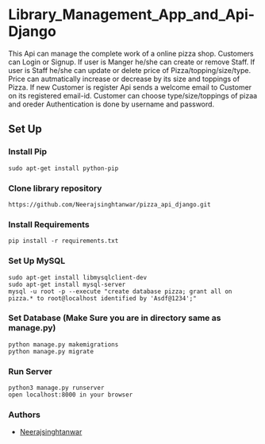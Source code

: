 
# Library_Management_App_and_Api-Django

This Api  can manage the complete work of a online pizza shop.
Customers can Login or Signup.
If user is Manger he/she can create or remove Staff.
If user is Staff he/she can update or delete price of Pizza/topping/size/type.
Price can autmatically increase or decrease by its size and toppings of Pizza.
If new Customer is register Api sends a welcome email to Customer on its registered email-id. 
Customer can choose type/size/toppings of pizaa and oreder 
Authentication is done by username and password.

## Set Up

### Install Pip
	sudo apt-get install python-pip

### Clone library repository
	https://github.com/Neerajsinghtanwar/pizza_api_django.git

### Install Requirements
	pip install -r requirements.txt

### Set Up MySQL
	sudo apt-get install libmysqlclient-dev
	sudo apt-get install mysql-server
	mysql -u root -p --execute "create database pizza; grant all on pizza.* to root@localhost identified by 'Asdf@1234';"

### Set Database (Make Sure you are in directory same as manage.py)
    python manage.py makemigrations
    python manage.py migrate

### Run Server
	python3 manage.py runserver
	open localhost:8000 in your browser

### Authors
- [Neerajsinghtanwar](https://github.com/Neerajsinghtanwar/pizza_api_django.git)

  